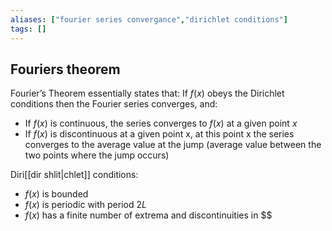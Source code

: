 ```yaml
---
aliases: ["fourier series convergance","dirichlet conditions"]
tags: []
---
```


## Fouriers theorem

Fourier’s Theorem essentially states that: If $f(x)$ obeys the Dirichlet conditions then the Fourier series converges, and:
- If $f(x)$ is continuous, the series converges to $f(x)$ at a given point $x$
- If $f(x)$ is discontinuous at a given point x, at this point x the series converges to the average value at the jump (average value between the two points where the jump occurs)

Diri[[dir shlit|chlet]] conditions:
- $f(x)$ is bounded
- $f(x)$ is periodic with period $2L$
- $f(x)$ has a finite number of extrema and discontinuities in $$
